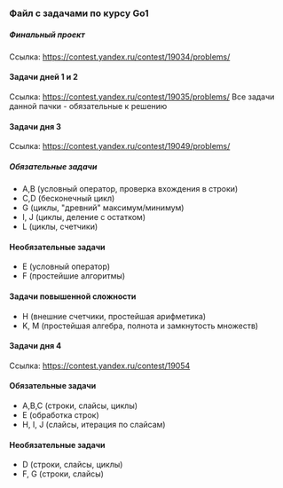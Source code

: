 ### Файл с задачами по курсу Go1

##### Финальный проект
Ссылка: https://contest.yandex.ru/contest/19034/problems/

#### Задачи дней 1 и 2
Ссылка: https://contest.yandex.ru/contest/19035/problems/
Все задачи данной пачки - обязательные к решению

#### Задачи дня 3
Ссылка: https://contest.yandex.ru/contest/19049/problems/
##### Обязательные задачи
* A,B (условный оператор, проверка вхождения в строки)
* C,D (бесконечный цикл)
* G (циклы, "древний" максимум/минимум)
* I, J (циклы, деление с остатком)
* L (циклы, счетчики)


#### Необязательные задачи
* E (условный оператор)
* F (простейшие алгоритмы)

#### Задачи повышенной сложности
* H (внешние счетчики, простейшая арифметика)
* K, M (простейшая алгебра, полнота и замкнутость множеств)

#### Задачи дня 4
Ссылка: https://contest.yandex.ru/contest/19054
#### Обязательные задачи
* A,B,C (строки, слайсы, циклы)
* E (обработка строк)
* H, I, J (слайсы, итерация по слайсам)

#### Необязательные задачи
* D (строки, слайсы, циклы)
* F, G (строки, слайсы)



